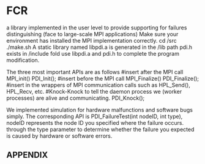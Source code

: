 # FCR
a library implemented in the user level to provide supporting for failures distinguishing 
(face to large-scale MPI applications)
		Make sure your environment has installed the MPI implementation correctly.
		cd /src
    ./make.sh
    A static library named libpdi.a is generated in the /lib path
    pdi.h exists in /include fold
    use libpdi.a and pdi.h to complete the program modification.

The three most important APIs are as follows
#insert after the MPI call MPI_init()
PDI_Init();
#insert before the MPI call MPI_Finalize()
PDI_Finalize();
#insert in the wrappers of MPI communication calls such as HPL_Send(), HPL_Recv, etc.
#Knock-Knock to tell the daemon process we (worker processes) are alive and communicating.
PDI_Knock();

We implemented simulation for hardware malfunctions and software bugs simply.
The corresponding API is PDI_FailureTest(int nodeID, int type),
nodeID represents the node ID you specified where the failure occurs.
through the type parameter to determine whether the failure you expected is caused
by hardware or software errors.


## APPENDIX


